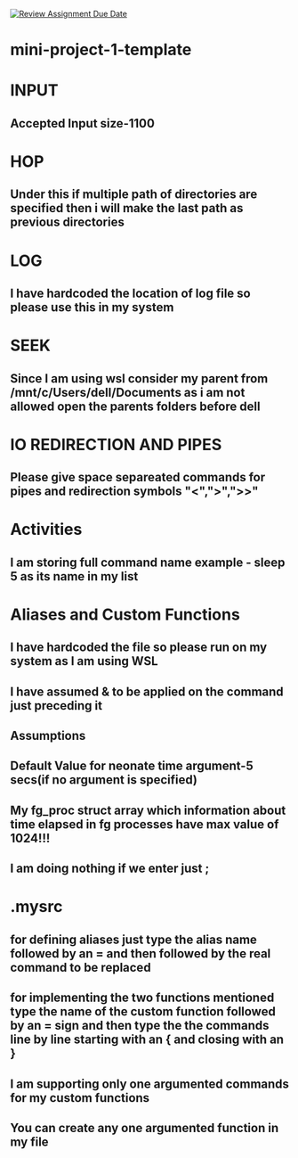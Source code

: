 [![Review Assignment Due Date](https://classroom.github.com/assets/deadline-readme-button-22041afd0340ce965d47ae6ef1cefeee28c7c493a6346c4f15d667ab976d596c.svg)](https://classroom.github.com/a/Qiz9msrr)
# mini-project-1-template

# INPUT
## Accepted Input size-1100
# HOP 
## Under this if multiple path of directories are specified then i will make the last path as previous directories
# LOG 
## I have hardcoded the location of log file so please use this in my system

# SEEK 
## Since I am using wsl consider my parent from /mnt/c/Users/dell/Documents as i am not allowed open the parents folders before dell

# IO REDIRECTION AND PIPES 
## Please give space separeated commands for pipes and redirection symbols "<",">",">>"
# Activities
## I am storing full command name example - sleep 5 as its name in my list
# Aliases and Custom Functions
## I have hardcoded the file so please run on my system as I am using WSL
## I have assumed & to be applied on the command just preceding it
## Assumptions
## Default Value for neonate time argument-5 secs(if no argument is specified)
## My fg_proc struct array which information about time elapsed in fg processes have max value of 1024!!!
## I am doing nothing if we enter just ;
# .mysrc
## for defining aliases just type the alias name followed by an = and then followed by the real command to be replaced
## for implementing the two functions mentioned type the name of the custom function followed by an = sign and then type the the commands line by line starting with an { and closing with an }
## I am supporting only one argumented commands for my custom functions
## You can create any one argumented function in my file



